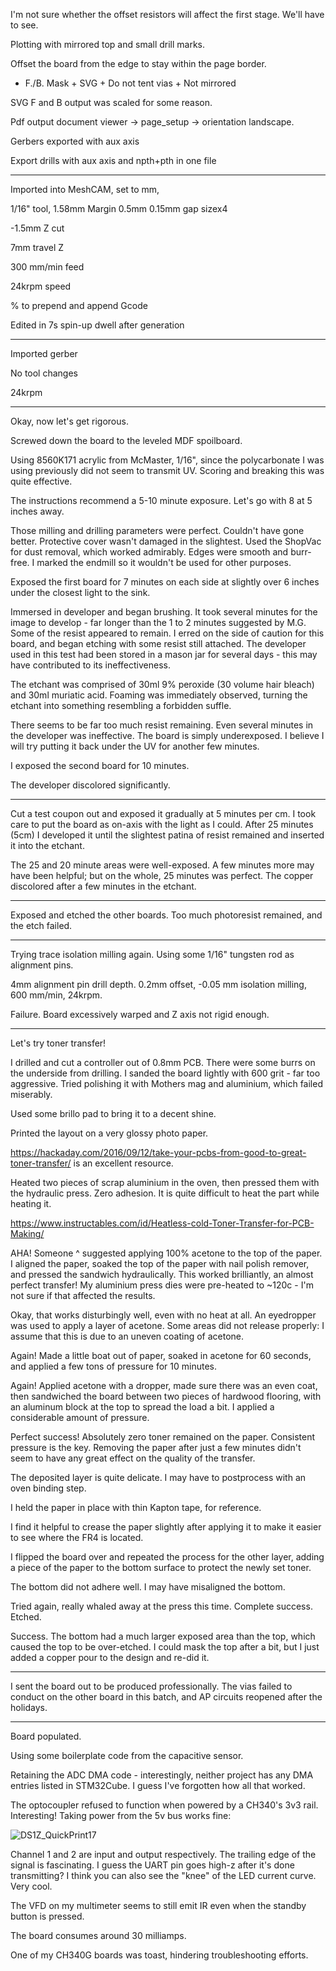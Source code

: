 I'm not sure whether the offset resistors will affect the first stage. We'll have to see.

Plotting with mirrored top and small drill marks. 

Offset the board from the edge to stay within the page border.

- F./B. Mask + SVG + Do not tent vias + Not mirrored

SVG F and B output was scaled for some reason.

Pdf output document viewer -> page_setup -> orientation landscape.

Gerbers exported with aux axis

Export drills with aux axis and npth+pth in one file

<hr>

Imported into MeshCAM, set to mm,

1/16" tool, 1.58mm Margin 0.5mm 0.15mm gap sizex4

-1.5mm Z cut

7mm travel Z

300 mm/min feed

24krpm speed

% to prepend and append Gcode

Edited in 7s spin-up dwell after generation

<hr>

Imported gerber

No tool changes

24krpm

<hr>

Okay, now let's get rigorous.

Screwed down the board to the leveled MDF spoilboard.

Using 8560K171 acrylic from McMaster, 1/16", since the polycarbonate I was using previously did not seem  to transmit UV. Scoring and breaking this was quite effective.

The instructions recommend a 5-10 minute exposure. Let's go with 8 at 5 inches away.

Those milling and drilling parameters were perfect. Couldn't have gone better. Protective cover wasn't damaged in the slightest. Used the ShopVac for dust removal, which worked admirably. Edges were smooth and burr-free. I marked the endmill so it wouldn't be used for other purposes.

Exposed the first board for 7 minutes on each side at slightly over 6 inches under the closest light to the sink.

Immersed in developer and began brushing. It took several minutes for the image to develop - far longer than the 1 to 2 minutes suggested by M.G. Some of the resist appeared to remain. I erred on the side of caution for this board, and began etching with some resist still attached. The developer used in this test had been stored in a mason jar for several days - this may have contributed to its ineffectiveness.

The etchant was comprised of 30ml 9% peroxide (30 volume hair bleach) and 30ml muriatic acid. Foaming was immediately observed, turning the etchant into something resembling a forbidden suffle. 

There seems to be far too much resist remaining. Even several minutes in the developer was ineffective. The board is simply underexposed. I believe I will try putting it back under the UV for another few minutes. 

I exposed the second board for 10 minutes. 

The developer discolored significantly.

<hr>

Cut a test coupon out and exposed it gradually at 5 minutes per cm. I took care to put the board as on-axis with the light as I could. After 25 minutes (5cm) I developed it until the slightest patina of resist remained and inserted it into the etchant.

The 25 and 20 minute areas were well-exposed. A few minutes more may have been helpful; but on the whole, 25 minutes was perfect. The copper discolored after a few minutes in the etchant. 

<hr>

Exposed and etched the other boards. Too much photoresist remained, and the etch failed.

<hr>

Trying trace isolation milling again. Using some 1/16" tungsten rod as alignment pins.

4mm alignment pin drill depth. 0.2mm offset, -0.05 mm isolation milling, 600 mm/min, 24krpm.

Failure. Board excessively warped and Z axis not rigid enough. 

<hr>

Let's try toner transfer! 

I drilled and cut a controller out of 0.8mm PCB. There were some burrs on the underside from drilling. I sanded the board lightly with 600 grit - far too aggressive. Tried polishing it with Mothers mag and aluminium, which failed miserably. 

Used some brillo pad to bring it to a decent shine.  

Printed the layout on a very glossy photo paper.

https://hackaday.com/2016/09/12/take-your-pcbs-from-good-to-great-toner-transfer/ is an excellent resource.

Heated two pieces of scrap aluminium in the oven, then pressed them with the hydraulic press. Zero adhesion. It is quite difficult to heat the part while heating it.

https://www.instructables.com/id/Heatless-cold-Toner-Transfer-for-PCB-Making/

AHA! Someone ^ suggested applying 100% acetone to the top of the paper. I aligned the paper, soaked the top of the paper with nail polish remover, and pressed the sandwich hydraulically. This worked brilliantly, an almost perfect transfer! My aluminium press dies were pre-heated to ~120c - I'm not sure if that affected the results.  

Okay, that works disturbingly well, even with no heat at all. An eyedropper was used to apply a layer of acetone. Some areas did not release properly: I assume that this is due to an uneven coating of acetone. 

Again! Made a little boat out of paper, soaked in acetone for 60 seconds, and applied a few tons of pressure for 10 minutes.

Again! Applied acetone with a dropper, made sure there was an even coat, then sandwiched the board between two pieces of hardwood flooring, with an aluminum block at the top to spread the load a bit. I applied a considerable amount of pressure. 

Perfect success! Absolutely zero toner remained on the paper. Consistent pressure is the key. Removing the paper after just a few minutes didn't seem to have any great effect on the quality of the transfer.

The deposited layer is quite delicate. I may have to postprocess with an oven binding step. 

I held the paper in place with thin Kapton tape, for reference.

I find it helpful to crease the paper slightly after applying it to make it easier to see where the FR4 is located.

I flipped the board over and repeated the process for the other layer, adding a piece of the paper to the bottom surface to protect the newly set toner. 

The bottom did not adhere well. I may have misaligned the bottom. 

Tried again, really whaled away at the press this time. Complete success. Etched.

Success. The bottom had a much larger exposed area than the top, which caused the top to be over-etched. I could mask the top after a bit, but I just added a copper pour to the design and re-did it.

<hr>

I sent the board out to be produced professionally. The vias failed to conduct on the other board in this batch, and AP circuits reopened after the holidays.

<hr>

Board populated.

Using some boilerplate code from the capacitive sensor.

Retaining the ADC DMA code - interestingly, neither project has any DMA entries listed in STM32Cube. I guess I've forgotten how all that worked.

The optocoupler refused to function when powered by a CH340's 3v3 rail. Interesting! Taking power from the 5v bus works fine:

![DS1Z_QuickPrint17](../media/DS1Z_QuickPrint17.png)

Channel 1 and 2 are input and output respectively. The trailing edge of the signal is fascinating. I guess the UART pin goes high-z after it's done transmitting? I think you can also see the "knee" of the LED current curve. Very cool.

The VFD on my multimeter seems to still emit IR even when the standby button is pressed. 

The board consumes around 30 milliamps.

One of my CH340G boards was toast, hindering troubleshooting efforts. 
